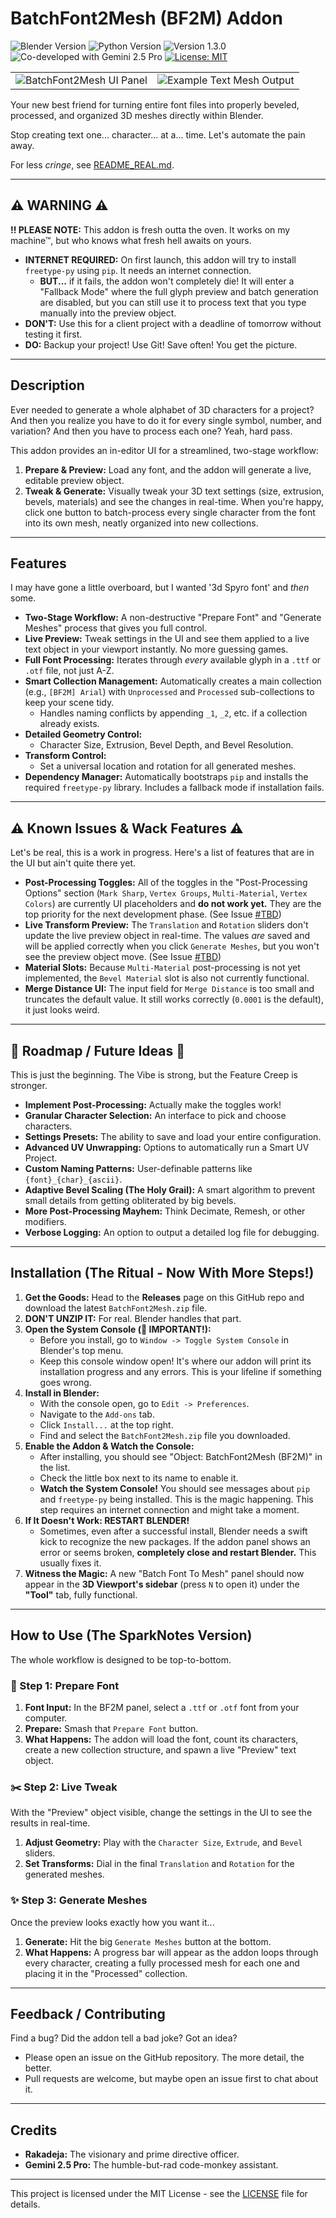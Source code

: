 # BatchFont2Mesh (BF2M) Addon

<p align="left">
<!-- Badges cringelord area -->
  <img src="https://img.shields.io/badge/Blender-4.2%2B-F5792A?logo=blender" alt="Blender Version"/>
  <img src="https://img.shields.io/badge/Python-3.13-3776AB?logo=python" alt="Python Version"/>
  <img src="https://img.shields.io/badge/Version-1.3.0-green" alt="Version 1.3.0"/>
  <img src="https://img.shields.io/badge/Co--Developed%20with-Gemini%202.5%20Pro-4285F4?logo=google" alt="Co-developed with Gemini 2.5 Pro"/>
  <a href="LICENSE">
    <img src="https://img.shields.io/badge/License-MIT-blue" alt="License: MIT"/>
  </a>
</p>

<p align="left">
  <table>
      <tr>
        <td><img src="https://github.com/user-attachments/assets/78536709-3f64-4738-9b9e-2a83980bb9b6" alt="BatchFont2Mesh UI Panel"/></td>
        <td><img src="https://github.com/user-attachments/assets/2d013219-fcb0-4b73-beb6-10578aedf145" alt="Example Text Mesh Output"/></td>
      </tr>
  </table>
</p>

Your new best friend for turning entire font files into properly beveled, processed, and organized 3D meshes directly within Blender.

Stop creating text one... character... at a... time. Let's automate the pain away.

For less *cringe*, see [README_REAL.md](README_REAL.md).

---

## ⚠️ WARNING ⚠️

**!! PLEASE NOTE:** This addon is fresh outta the oven. It works on my machine™, but who knows what fresh hell awaits on yours.

*   **INTERNET REQUIRED:** On first launch, this addon will try to install `freetype-py` using `pip`. It needs an internet connection.
    *   **BUT...** if it fails, the addon won't completely die! It will enter a "Fallback Mode" where the full glyph preview and batch generation are disabled, but you can still use it to process text that you type manually into the preview object.
*   **DON'T:** Use this for a client project with a deadline of tomorrow without testing it first.
*   **DO:** Backup your project! Use Git! Save often! You get the picture.

---

## Description

Ever needed to generate a whole alphabet of 3D characters for a project? And then you realize you have to do it for every single symbol, number, and variation? And then you have to process each one? Yeah, hard pass.

This addon provides an in-editor UI for a streamlined, two-stage workflow:

1.  **Prepare & Preview:** Load any font, and the addon will generate a live, editable preview object.
2.  **Tweak & Generate:** Visually tweak your 3D text settings (size, extrusion, bevels, materials) and see the changes in real-time. When you're happy, click one button to batch-process every single character from the font into its own mesh, neatly organized into new collections.

---

## Features

I may have gone a little overboard, but I wanted '3d Spyro font' and *then* some.

*   **Two-Stage Workflow:** A non-destructive "Prepare Font" and "Generate Meshes" process that gives you full control.
*   **Live Preview:** Tweak settings in the UI and see them applied to a live text object in your viewport instantly. No more guessing games.
*   **Full Font Processing:** Iterates through *every* available glyph in a `.ttf` or `.otf` file, not just A-Z.
*   **Smart Collection Management:** Automatically creates a main collection (e.g., `[BF2M] Arial`) with `Unprocessed` and `Processed` sub-collections to keep your scene tidy.
    *   Handles naming conflicts by appending `_1`, `_2`, etc. if a collection already exists.
*   **Detailed Geometry Control:**
    *   Character Size, Extrusion, Bevel Depth, and Bevel Resolution.
*   **Transform Control:**
    *   Set a universal location and rotation for all generated meshes.
*   **Dependency Manager:** Automatically bootstraps `pip` and installs the required `freetype-py` library. Includes a fallback mode if installation fails.

---

## ⚠️ Known Issues & Wack Features ⚠️

Let's be real, this is a work in progress. Here's a list of features that are in the UI but ain't quite there yet.

*   **Post-Processing Toggles:** All of the toggles in the "Post-Processing Options" section (`Mark Sharp`, `Vertex Groups`, `Multi-Material`, `Vertex Colors`) are currently UI placeholders and **do not work yet.** They are the top priority for the next development phase. (See Issue [#TBD](https://github.com/Rakadeja/BatchFont2Mesh/issues))
*   **Live Transform Preview:** The `Translation` and `Rotation` sliders don't update the live preview object in real-time. The values *are* saved and will be applied correctly when you click `Generate Meshes`, but you won't see the preview object move. (See Issue [#TBD](https://github.com/Rakadeja/BatchFont2Mesh/issues))
*   **Material Slots:** Because `Multi-Material` post-processing is not yet implemented, the `Bevel Material` slot is also not currently functional.
*   **Merge Distance UI:** The input field for `Merge Distance` is too small and truncates the default value. It still works correctly (`0.0001` is the default), it just looks weird.

---

## 🚀 Roadmap / Future Ideas 🚀

This is just the beginning. The Vibe is strong, but the Feature Creep is stronger.

*   **Implement Post-Processing:** Actually make the toggles work!
*   **Granular Character Selection:** An interface to pick and choose characters.
*   **Settings Presets:** The ability to save and load your entire configuration.
*   **Advanced UV Unwrapping:** Options to automatically run a Smart UV Project.
*   **Custom Naming Patterns:** User-definable patterns like `{font}_{char}_{ascii}`.
*   **Adaptive Bevel Scaling (The Holy Grail):** A smart algorithm to prevent small details from getting obliterated by big bevels.
*   **More Post-Processing Mayhem:** Think Decimate, Remesh, or other modifiers.
*   **Verbose Logging:** An option to output a detailed log file for debugging.

---

## Installation (The Ritual - Now With More Steps!)

1.  **Get the Goods:** Head to the **Releases** page on this GitHub repo and download the latest `BatchFont2Mesh.zip` file.
2.  **DON'T UNZIP IT:** For real. Blender handles that part.
3.  **Open the System Console (👀 IMPORTANT!):**
    *   Before you install, go to `Window -> Toggle System Console` in Blender's top menu.
    *   Keep this console window open! It's where our addon will print its installation progress and any errors. This is your lifeline if something goes wrong.
4.  **Install in Blender:**
    *   With the console open, go to `Edit -> Preferences`.
    *   Navigate to the `Add-ons` tab.
    *   Click `Install...` at the top right.
    *   Find and select the `BatchFont2Mesh.zip` file you downloaded.
5.  **Enable the Addon & Watch the Console:**
    *   After installing, you should see "Object: BatchFont2Mesh (BF2M)" in the list.
    *   Check the little box next to its name to enable it.
    *   **Watch the System Console!** You should see messages about `pip` and `freetype-py` being installed. This is the magic happening. This step requires an internet connection and might take a moment.
6.  **If It Doesn't Work: RESTART BLENDER!**
    *   Sometimes, even after a successful install, Blender needs a swift kick to recognize the new packages. If the addon panel shows an error or seems broken, **completely close and restart Blender.** This usually fixes it.
7.  **Witness the Magic:** A new "Batch Font To Mesh" panel should now appear in the **3D Viewport's sidebar** (press `N` to open it) under the **"Tool"** tab, fully functional.

---

## How to Use (The SparkNotes Version)

The whole workflow is designed to be top-to-bottom.

### 📜 Step 1: Prepare Font

1.  **Font Input:** In the BF2M panel, select a `.ttf` or `.otf` font from your computer.
2.  **Prepare:** Smash that `Prepare Font` button.
3.  **What Happens:** The addon will load the font, count its characters, create a new collection structure, and spawn a live "Preview" text object.

### ✂️ Step 2: Live Tweak

With the "Preview" object visible, change the settings in the UI to see the results in real-time.

1.  **Adjust Geometry:** Play with the `Character Size`, `Extrude`, and `Bevel` sliders.
2.  **Set Transforms:** Dial in the final `Translation` and `Rotation` for the generated meshes.

### ✨ Step 3: Generate Meshes

Once the preview looks exactly how you want it...

1.  **Generate:** Hit the big `Generate Meshes` button at the bottom.
2.  **What Happens:** A progress bar will appear as the addon loops through every character, creating a fully processed mesh for each one and placing it in the "Processed" collection.

---

## Feedback / Contributing

Find a bug? Did the addon tell a bad joke? Got an idea?

*   Please open an issue on the GitHub repository. The more detail, the better.
*   Pull requests are welcome, but maybe open an issue first to chat about it.

---

## Credits

*   **Rakadeja:** The visionary and prime directive officer.
*   **Gemini 2.5 Pro:** The humble-but-rad code-monkey assistant.

---

This project is licensed under the MIT License - see the [LICENSE](LICENSE) file for details.
